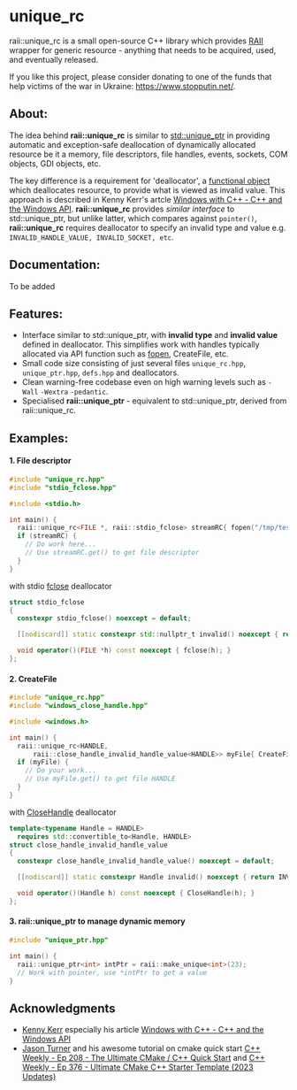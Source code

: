 # unique_rc


raii::unique_rc is a small open-source C++ library which provides [RAII](https://https://en.cppreference.com/w/cpp/language/raii) wrapper for generic resource - anything that needs to be acquired, used, and eventually released.

If you like this project, please consider donating to one of the funds
that help victims of the war in Ukraine: <https://www.stopputin.net/>.

## About:


The idea behind **raii::unique_rc** is similar to [std::unique_ptr](https://en.cppreference.com/w/cpp/memory/unique_ptr) in providing automatic and exception-safe deallocation of dynamically allocated resource be it a memory, file descriptors, file handles, events, sockets, COM objects, GDI objects, etc.

The key difference is a requirement for 'deallocator', a [functional object](https://en.cppreference.com/w/cpp/named_req/FunctionObject) which deallocates resource, to provide what is viewed as invalid value. This approach is described in Kenny Kerr's artcle [Windows with C++ - C++ and the Windows API](https://learn.microsoft.com/en-us/archive/msdn-magazine/2011/july/msdn-magazine-windows-with-c-c-and-the-windows-api). **raii::unique_rc** provides *similar interface* to std::unique_ptr, but unlike latter, which compares against `pointer()`, **raii::unique_rc** requires deallocator to specify an invalid type and value e.g. `INVALID_HANDLE_VALUE, INVALID_SOCKET, etc`. 

## Documentation:


To be added

## Features:

- Interface similar to std::unique_ptr, with **invalid type** and **invalid value** defined in deallocator. This simplifies work with handles typically allocated via API function such as [fopen](https://en.cppreference.com/w/cpp/io/c/fopen), CreateFile, etc.
- Small code size consisting of just several files `unique_rc.hpp`, `unique_ptr.hpp`, `defs.hpp` and deallocators.
- Clean warning-free codebase even on high warning levels such as `-Wall` `-Wextra` `-pedantic`.
- Specialised **raii::unique_ptr** - equivalent to std::unique_ptr, derived from raii::unique_rc.

## Examples:

#### 1. File descriptor

``` c++
#include "unique_rc.hpp"
#include "stdio_fclose.hpp"

#include <stdio.h>

int main() {
  raii::unique_rc<FILE *, raii::stdio_fclose> streamRC{ fopen("/tmp/test.txt", "r+") };
  if (streamRC) {
    // Do work here...
    // Use streamRC.get() to get file descriptor
  }
}
```

  with stdio [fclose](https://en.cppreference.com/w/c/io/fclose) deallocator
``` c++
struct stdio_fclose
{
  constexpr stdio_fclose() noexcept = default;

  [[nodiscard]] static constexpr std::nullptr_t invalid() noexcept { return nullptr; }

  void operator()(FILE *h) const noexcept { fclose(h); }
};
```

#### 2. CreateFile

``` c++
#include "unique_rc.hpp"
#include "windows_close_handle.hpp"

#include <windows.h>

int main() {
  raii::unique_rc<HANDLE, 
      raii::close_handle_invalid_handle_value<HANDLE>> myFile{ CreateFile(/* params */) };
  if (myFile) {
    // Do your work...
    // Use myFile.get() to get file HANDLE
  }
}
```

  with [CloseHandle](https://learn.microsoft.com/en-us/windows/win32/api/handleapi/nf-handleapi-closehandle) deallocator
``` c++
template<typename Handle = HANDLE>
  requires std::convertible_to<Handle, HANDLE>
struct close_handle_invalid_handle_value
{
  constexpr close_handle_invalid_handle_value() noexcept = default;

  [[nodiscard]] static constexpr Handle invalid() noexcept { return INVALID_HANDLE_VALUE; }

  void operator()(Handle h) const noexcept { CloseHandle(h); }
};
```

#### 3. raii::unique_ptr to manage dynamic memory
``` c++
#include "unique_ptr.hpp"

int main() {
  raii::unique_ptr<int> intPtr = raii::make_unique<int>(23);
  // Work with pointer, use *intPtr to get a value
}
```

## Acknowledgments
- [Kenny Kerr](https://github.com/kennykerr) especially his article [Windows with C++ - C++ and the Windows API](https://learn.microsoft.com/en-us/archive/msdn-magazine/2011/july/msdn-magazine-windows-with-c-c-and-the-windows-api)
- [Jason Turner](https://github.com/lefticus) and his awesome tutorial on cmake quick start [C++ Weekly - Ep 208 - The Ultimate CMake / C++ Quick Start](https://youtu.be/YbgH7yat-Jo?si=YK9MUqr6yeluE5c4) and [C++ Weekly - Ep 376 - Ultimate CMake C++ Starter Template (2023 Updates)](https://youtu.be/ucl0cw9X3e8?si=Ma6CT5jBd5qlL3Ft)

